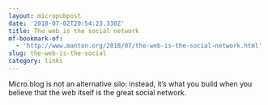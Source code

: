 ```yaml
---
layout: micropubpost
date: '2018-07-02T20:54:23.330Z'
title: The web is the social network
mf-bookmark-of:
  - 'http://www.manton.org/2018/07/the-web-is-the-social-network.html'
slug: the-web-is-the-social
category: links
---
```

Micro.blog is not an alternative silo: instead, it’s what you build when you believe that the web itself is the great social network.
